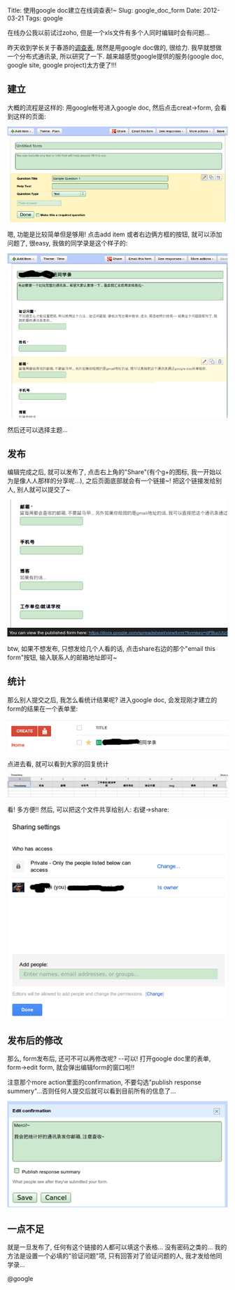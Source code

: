 Title: 使用google doc建立在线调查表!~
Slug: google_doc_form
Date: 2012-03-21
Tags: google

在线办公我以前试过zoho, 但是一个xls文件有多个人同时编辑时会有问题...

昨天收到学长关于春游的[调查表](https://docs.google.com/spreadsheet/viewform?formkey=dDhzYnRNVHFReXRoanlpZWRyYjM4Y2c6MQ), 居然是用google doc做的, 很给力. 我早就想做一个分布式通讯录, 所以研究了一下. 越来越感觉google提供的服务(google doc, google site, google project)太方便了!!!

建立
--
大概的流程是这样的:
用google帐号进入google doc, 然后点击creat->form, 会看到这样的页面:

![](./google_doc_form/pasted_image.png)

嗯, 功能是比较简单但是够用!
点击add item 或者右边俩方框的按钮, 就可以添加问题了, 很easy, 我做的同学录是这个样子的:

![](./google_doc_form/pasted_image001.png)

然后还可以选择主题...

发布
--
编辑完成之后, 就可以发布了, 点击右上角的"Share"(有个g+的图标, 我一开始以为是像人人那样的分享呢...), 之后页面底部就会有一个链接~! 把这个链接发给别人, 别人就可以提交了~

![](./google_doc_form/pasted_image002.png)

btw, 如果不想发布, 只想发给几个人看的话, 点击share右边的那个"email this form"按钮, 输入联系人的邮箱地址即可~

统计
--
那么别人提交之后, 我怎么看统计结果呢? 进入google doc, 会发现刚才建立的form的结果在一个表单里:

![](./google_doc_form/pasted_image003.png)

点进去看, 就可以看到大家的回复统计

![](./google_doc_form/pasted_image004.png)

看! 多方便!!
然后, 可以把这个文件共享给别人: 右键->share:

![](./google_doc_form/pasted_image005.png)

发布后的修改
------
那么, form发布后, 还可不可以再修改呢? --可以! 打开google doc里的表单, form->edit form, 就会弹出编辑form的窗口啦!!

注意那个more action里面的confirmation, 不要勾选"publish response summery"...否则任何人提交后就可以看到目前所有的信息了...

![](./google_doc_form/pasted_image006.png)

一点不足
----
就是一旦发布了, 任何有这个链接的人都可以填这个表格... 没有密码之类的...
我的方法是设置一个必填的"验证问题"项, 只有回答对了验证问题的人, 我才发给他同学录...


@google


